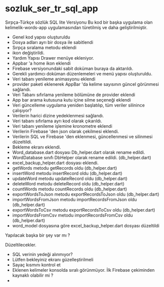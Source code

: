 # sozluk_ser_tr_sql_app

Sırpça-Türkçe sözlük 
SQL lite Versiyonu 
Bu kod bir başka uygulama olan kelimelik-words-app uygulamasından 
türetilmiş ve daha geliştirilmiştir.


- Genel kod yapısı oluşturuldu
- Dosya adları ayrı bir dosya ile sabitlendi
- Sırpça sıralama metodu eklendi
- ikon değiştirildi.
- Yardım Yapısı Drawer menüye ekleniyor.
- Appbar 'a home ikon eklendi
- Firebase versiyonundaki sabit doküman buraya da aktarıldı.
- Gerekli yardımcı doküman düzenlemeleri ve menü yapısı oluşturuldu.
- Veri tabanı yenileme animasyonu eklendi
- provider paketi eklenerek AppBar 'da kelime sayısının güncel görünmesi sağlandı.
- Veri Tabanı sıfırlama yenileme bölümüne de provider eklendi
- App bar arama kutusuna kutu içine silme seçeneği eklendi
- Veri güncelleme uygulama yeniden başlatılıp, tüm veriler silinince çalışıyor?
- Verilerin harici dizine yedeklenmesi sağlandı.
- Veri tabanı sıfırlama ayrı kod olarak çıkarıldı. 
- Veri tabanı yenileme işlemine kronometre eklendi
- Verilerin Firebase 'den json olarak çekilmesi eklendi.
- Verilerin SQL ve Firebase 'den eklenmesi, güncellenmesi ve silinmesi düzeltildi.
- Bekleme ekranı eklendi.
- Word_database.dart dosyası Db_helper.dart olarak rename edildi.
- WordDatabase sınıfı DbHelper olarak rename edildi. (db_helper.dart)
- excel_backup_helper.dart dosyası eklendi.
- getWords metodu getRecords oldu (db_helper.dart)
- insertWord metodu insertRecord oldu (db_helper.dart)
- updateWord metodu updateRecord oldu (db_helper.dart)
- deleteWord metodu deleteRecord oldu (db_helper.dart)
- countWords metodu countRecords oldu (db_helper.dart)
- exportWordsToJson metodu exportRecordsToJson oldu (db_helper.dart)
- importWordsFromJson metodu importRecordsFromJson oldu (db_helper.dart)
- exportWordsToCsv metodu exportRecordsToCsv oldu (db_helper.dart)
- importWordsFromCsv metodu importRecordsFromCsv oldu (db_helper.dart)
- word_model dosyasına göre excel_backup_helper.dart dosyası düzeltildi

Yapılacak başka bir şey var mı ?

Düzeltilecekler.
- SQL verinin yedeği alınmıyor?
- Lütfen bekleyiniz ekranı güzelleştirilmeli
- Sayaç kısmını kontrol et
- Eklenen kelimeler konsolda sıralı görünmüyor. İlk Firebase çekiminden kaynaklı olabilir mi ?
- 